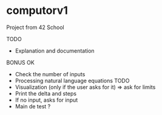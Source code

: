 # computorv1
Project from 42 School

TODO
- Explanation and documentation

BONUS
    OK
- Check the number of inputs
- Processing natural language equations
    TODO
- Visualization (only if the user asks for it) => ask for limits
- Print the delta and steps
- If no input, asks for input
- Main de test ?

